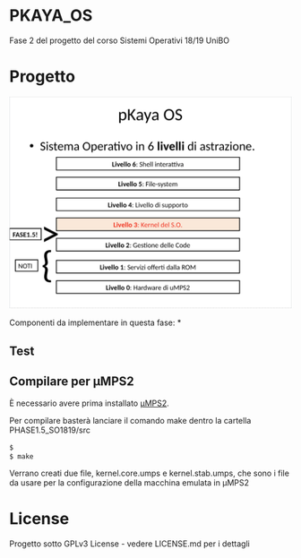 # PKAYA_OS
Fase 2 del progetto del corso Sistemi Operativi 18/19 UniBO 

# Progetto 
![Schema OS](/Livelli.png)

Componenti da implementare in questa fase:
*
## Test


## Compilare per μMPS2
È necessario avere prima installato [μMPS2](https://github.com/tjonjic/umps).

Per compilare basterà lanciare il comando make dentro la cartella PHASE1.5_SO1819/src
```
$
$ make 
``` 
Verrano creati due file, kernel.core.umps e kernel.stab.umps, che sono i file da usare per la configurazione della macchina emulata in μMPS2


# License 
Progetto sotto GPLv3 License - vedere LICENSE.md per i dettagli
